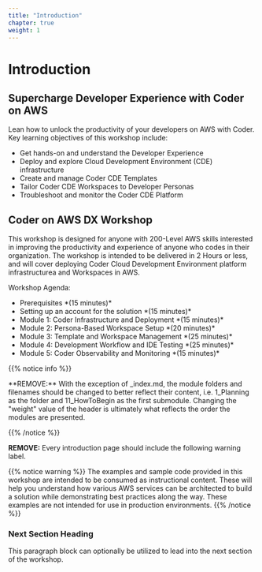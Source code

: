 ```yaml
---
title: "Introduction"
chapter: true
weight: 1
---
```


# Introduction

## Supercharge Developer Experience with Coder on AWS

Lean how to unlock the productivity of your developers on AWS with Coder.  Key learning objectives of this workshop include:
<ul>
    <li> Get hands-on and understand the Developer Experience </li>
    <li> Deploy and explore Cloud Development Environment (CDE) infrastructure </li>
    <li> Create and manage Coder CDE Templates  </li>
    <li> Tailor Coder CDE Workspaces to Developer Personas </li>
    <li> Troubleshoot and monitor the Coder CDE Platform </li>
</ul>

## Coder on AWS DX Workshop 
This workshop is designed for anyone with 200-Level AWS skills interested in improving the productivity and experience of anyone who codes in their organization.  The workshop is intended to be delivered in 2 Hours or less, and will cover deploying Coder Cloud Development Environment platform infrastructurea and Workspaces in AWS. <br>

Workshop Agenda:
<ul>
    <li> Prerequisites *(15 minutes)* </li>
    <li> Setting up an account for the solution *(15 minutes)* </li>
    <li> Module 1: Coder Infrastructure and Deployment *(15 minutes)* </li>
    <li> Module 2: Persona-Based Workspace Setup *(20 minutes)* </li>
    <li> Module 3: Template and Workspace Management *(25 minutes)* </li>
    <li> Module 4: Development Workflow and IDE Testing *(25 minutes)* </li>
    <li> Module 5: Coder Observability and Monitoring *(15 minutes)* </li>
</ul>

{{% notice info %}}
<p style='text-align: left;'>
**REMOVE:** With the exception of _index.md, the module folders and filenames should be changed to better reflect their content, i.e. 1_Planning as the folder and 11_HowToBegin as the first submodule. Changing the "weight" value of the header is ultimately what reflects the order the modules are presented.
</p>
{{% /notice %}}

**REMOVE:** Every introduction page should include the following warning label.

{{% notice warning %}}
The examples and sample code provided in this workshop are intended to be consumed as instructional content. These will help you understand how various AWS services can be architected to build a solution while demonstrating best practices along the way. These examples are not intended for use in production environments.
{{% /notice %}}

### Next Section Heading <!-- MODIFY THIS HEADING -->
This paragraph block can optionally be utilized to lead into the next section of the workshop.